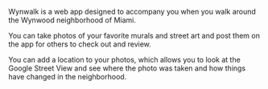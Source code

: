 Wynwalk is a web app designed to accompany you when you walk around the Wynwood neighborhood of Miami. 

You can take photos of your favorite murals and street art and post them on the app for others to check out and review. 

You can add a location to your photos, which allows you to look at the Google Street View and see where the photo was taken and how things have changed in the neighborhood.
